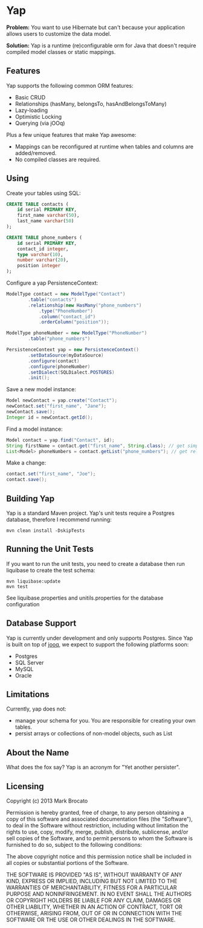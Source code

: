 Yap
===
**Problem:** You want to use Hibernate but can't because your application allows users to customize the data model.

**Solution:** Yap is a runtime (re)configurable orm for Java that doesn't require compiled model classes or static mappings.

Features
--------
Yap supports the following common ORM features:

 * Basic CRUD
 * Relationships (hasMany, belongsTo, hasAndBelongsToMany)
 * Lazy-loading
 * Optimistic Locking
 * Querying (via jOOq)

Plus a few unique features that make Yap awesome:

 * Mappings can be reconfigured at runtime when tables and columns are added/removed.
 * No compiled classes are required.

Using
-----
Create your tables using SQL:
```sql
CREATE TABLE contacts (
    id serial PRIMARY KEY,
    first_name varchar(50),
    last_name varchar(50)
);

CREATE TABLE phone_numbers (
    id serial PRIMARY KEY,
    contact_id integer,
    type varchar(10),
    number varchar(20),
    position integer
);
```

Configure a yap PersistenceContext:
```java
ModelType contact = new ModelType("Contact")
        .table("contacts")
        .relationship(new HasMany("phone_numbers")
            .type("PhoneNumber")
            .column("contact_id")
            .orderColumn("position"));

ModelType phoneNumber = new ModelType("PhoneNumber")
        .table("phone_numbers")

PersistenceContext yap = new PersistenceContext()
        .setDataSource(myDataSource)
        .configure(contact)
        .configure(phoneNumber)
        .setDialect(SQLDialect.POSTGRES)
        .init();
```

Save a new model instance:
```java
Model newContact = yap.create("Contact");
newContact.set("first_name", "Jane");
newContact.save();
Integer id = newContact.getId();
```

Find a model instance:
```java
Model contact = yap.find("Contact", id);
String firstName = contact.get("first_name", String.class); // get simple property
List<Model> phoneNumbers = contact.getList("phone_numbers"); // get relationship property, lazy-loaded!
```

Make a change:
```java
contact.set("first_name", "Joe");
contact.save();
```

Building Yap
------------
Yap is a standard Maven project.  Yap's unit tests require a Postgres database, therefore I recommend running:

    mvn clean install -DskipTests

Running the Unit Tests
----------------------

If you want to run the unit tests, you need to create a database then run liquibase to create the test schema:

    mvn liquibase:update
    mvn test

See liquibase.properties and unitils.properties for the database configuration

Database Support
----------------
Yap is currently under development and only supports Postgres.  Since Yap is built on top of [jooq](http://www.jooq.org), we expect to support the following platforms soon:

 * Postgres
 * SQL Server
 * MySQL
 * Oracle

Limitations
-----------
Currently, yap does not:

 * manage your schema for you.  You are responsible for creating your own tables.
 * persist arrays or collections of non-model objects, such as List<String>

About the Name
--------------
What does the fox say?  Yap is an acronym for "Yet another persister".

Licensing
---------
Copyright (c) 2013 Mark Brocato

Permission is hereby granted, free of charge, to any person obtaining
a copy of this software and associated documentation files (the
"Software"), to deal in the Software without restriction, including
without limitation the rights to use, copy, modify, merge, publish,
distribute, sublicense, and/or sell copies of the Software, and to
permit persons to whom the Software is furnished to do so, subject to
the following conditions:

The above copyright notice and this permission notice shall be
included in all copies or substantial portions of the Software.

THE SOFTWARE IS PROVIDED "AS IS", WITHOUT WARRANTY OF ANY KIND,
EXPRESS OR IMPLIED, INCLUDING BUT NOT LIMITED TO THE WARRANTIES OF
MERCHANTABILITY, FITNESS FOR A PARTICULAR PURPOSE AND
NONINFRINGEMENT. IN NO EVENT SHALL THE AUTHORS OR COPYRIGHT HOLDERS BE
LIABLE FOR ANY CLAIM, DAMAGES OR OTHER LIABILITY, WHETHER IN AN ACTION
OF CONTRACT, TORT OR OTHERWISE, ARISING FROM, OUT OF OR IN CONNECTION
WITH THE SOFTWARE OR THE USE OR OTHER DEALINGS IN THE SOFTWARE.
